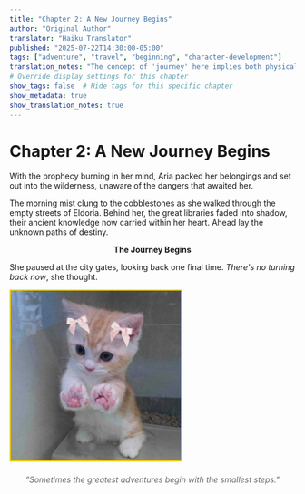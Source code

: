 ```yaml
---
title: "Chapter 2: A New Journey Begins"
author: "Original Author"
translator: "Haiku Translator"
published: "2025-07-22T14:30:00-05:00"
tags: ["adventure", "travel", "beginning", "character-development"]
translation_notes: "The concept of 'journey' here implies both physical and spiritual transformation."
# Override display settings for this chapter
show_tags: false  # Hide tags for this specific chapter
show_metadata: true
show_translation_notes: true
---
```


# Chapter 2: A New Journey Begins

With the prophecy burning in her mind, Aria packed her belongings and set out into the wilderness, unaware of the dangers that awaited her.

The morning mist clung to the cobblestones as she walked through the empty streets of Eldoria. Behind her, the great libraries faded into shadow, their ancient knowledge now carried within her heart. Ahead lay the unknown paths of destiny.

<center>
<strong>The Journey Begins</strong>
</center>

She paused at the city gates, looking back one final time. <em>There's no turning back now</em>, she thought.

<img src="test_direct_html.jpg" alt="Direct HTML Image" style="width: 300px; border: 2px solid gold;" />

<style>
.chapter-quote {
    font-style: italic;
    text-align: center;
    color: #666;
    margin: 20px 0;
}
</style>

<div class="chapter-quote">
"Sometimes the greatest adventures begin with the smallest steps."
</div>